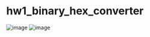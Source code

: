 # hw1_binary_hex_converter
![image](C:\Users\USER\Desktop\基礎資料結構與演算法\HW1\1\程式碼.jpg)
![image](C:\Users\USER\Desktop\基礎資料結構與演算法\HW1\1\執行.jpg)
